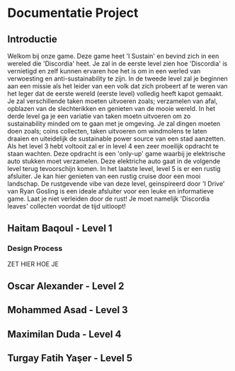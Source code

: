 # Documentatie Project
## Introductie
Welkom bij onze game. Deze game heet 'I Sustain' en bevind zich in een wereled die 'Discordia' heet. 
Je zal in de eerste level zien hoe 'Discordia' is vernietigd en zelf kunnen ervaren hoe het is om in een werled van verwoesting en anti-sustainability te zijn. 
In de tweede level zal je beginnen aan een missie als het leider van een volk dat zich probeert af te weren van het leger dat de eerste wereld (eerste level) volledig heeft kapot gemaakt. Je zal verschillende taken moeten uitvoeren zoals; verzamelen van afal, opblazen van de slechterikken en genieten van de mooie wereld. 
In het derde level ga je een variatie van taken moetn uitvoeren om zo sustainability minded om te gaan met je omgeving. Je zal dingen moeten doen zoals; coins collecten, taken uitvoeren om windmolens te laten draaien en uiteidelijk de sustainable power source van een stad aanzetten.
Als het level 3 hebt voltooit zal er in level 4 een zeer moeilijk opdracht te staan wachten. Deze opdracht is een 'only-up' game waarbij je elektrische auto stukken moet verzamelen. Deze elektriche auto gaat in de volgende level terug tevoorschijn komen. 
In het laatste level, level 5 is er een rustig afsluiter. Je kan hier genieten van een rustig cruise door een mooi landschap. De rustgevende vibe van deze level, geinspireerd door 'I Drive' van Ryan Gosling is een ideale afsluiter voor een leuke en informatieve game. Laat je niet verleiden door de rust! Je moet namelijk 'Discordia leaves' collecten voordat de tijd uitloopt!
## Haitam Baqoul - Level 1
### Design Process
ZET HIER HOE JE 
## Oscar Alexander - Level 2
## Mohammed Asad - Level 3
## Maximilan Duda - Level 4
## Turgay Fatih Yaşer - Level 5
